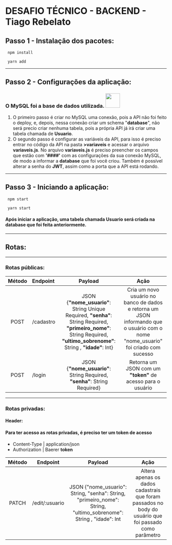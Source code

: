 # DESAFIO TÉCNICO - BACKEND - Tiago Rebelato

## Passo 1 - Instalação dos pacotes:
~~~nodejs
 npm install
~~~

~~~nodejs
 yarn add
~~~

<hr></hr>

## Passo 2 - Configurações da aplicação:
### O **MySQL** foi a base de dados utilizada. <img src="https://marcas-logos.net/wp-content/uploads/2020/11/MySQL-logo.png" width="45" height="45" />
1. O primeiro passo é criar no MySQL uma conexão, pois a API não foi feito o deploy, e, depois, nessa conexão criar um schema "**database**", não será precio criar nenhuma tabela, pois a própria API já irá criar uma tabela chamada de **Usuario**.
2. O segundo passo é configurar as variáveis da API, para isso é preciso entrar no código da API na pasta **>variaveis** e acessar o arquivo **variaveis.js**. No arquivo **variaveis.js** é preciso preencher os campos  que estão com **'####'** com as configurações da sua conexão MySQL, de modo a informar a **database** que foi você criou. Também é possível alterar a senha do **JWT**, assim como a porta que a API está rodando. 

<hr></hr>

## Passo 3 - Iniciando a aplicação:

~~~nodejs
 npm start
~~~

~~~nodejs
 yarn start
~~~

#### Após iniciar a aplicação, uma tabela chamada **Usuario** será criada na **database** que foi feita anteriormente.

<hr></hr>

## Rotas:
<hr></hr>

### Rotas públicas:

**Método** | **Endpoint** | **Payload** | **Ação**
:---------: | :------ | :-------: | :----:
POST | /cadastro | JSON {**"nome_usuario"**: String Unique Required,  **"senha"**: String Required, **"primeiro_nome"**: String Required, **"ultimo_sobrenome"**: String , **"idade"**: Int} |Cria um novo usuário no banco de dados e retorna um JSON informando que o usuário com o nome "nome_usuario" foi criado com sucesso
POST | /login | JSON {**"nome_usuario"**: String Required, **"senha"**: String Required}|Retorna um JSON com um **"token"** de acesso para o usuário
<hr></hr>

### Rotas privadas:



#### **Header**:
#### Para ter acesso as rotas privadas, é preciso ter um **token** de acesso

 * Content-Type | application/json
 * Authorization | Baerer **token**


**Método** | **Endpoint** | **Payload** | **Ação**
:---------: | :------: | :-------: | :----:
PATCH| /edit/:usuario | JSON {"nome_usuario": String,  "senha": String, "primeiro_nome": String, "ultimo_sobrenome": String , "idade": Int | Altera apenas os dados cadastrais que foram passados no body do usuário que foi passado como parâmetro
